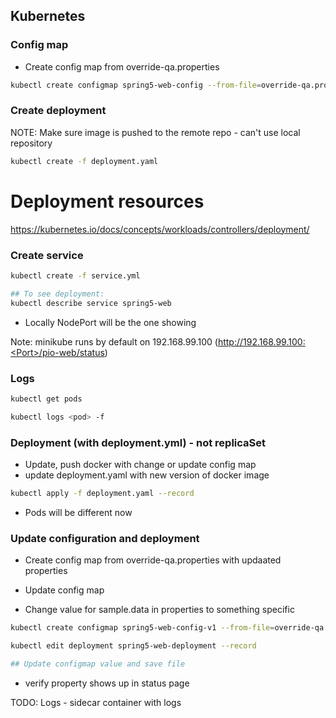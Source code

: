 ## Kubernetes


### Config map
* Create config map from override-qa.properties

```bash
kubectl create configmap spring5-web-config --from-file=override-qa.properties
```

### Create deployment
NOTE: Make sure image is pushed to the remote repo - can't use local repository

```bash
kubectl create -f deployment.yaml
```
# Deployment resources
https://kubernetes.io/docs/concepts/workloads/controllers/deployment/

### Create service

```bash
kubectl create -f service.yml

## To see deployment:
kubectl describe service spring5-web
```
* Locally NodePort will be the one showing

Note: minikube runs by default on 192.168.99.100 (http://192.168.99.100:<Port>/pio-web/status)

### Logs

```bash
kubectl get pods

kubectl logs <pod> -f 
```

### Deployment (with deployment.yml) - not replicaSet

* Update, push docker with change or update config map
* update deployment.yaml with new version of docker image

```bash
kubectl apply -f deployment.yaml --record
```

* Pods will be different now

### Update configuration and deployment

* Create config map from override-qa.properties with updaated properties


* Update config map

 - Change value for sample.data in properties to something specific


```bash
kubectl create configmap spring5-web-config-v1 --from-file=override-qa.properties

kubectl edit deployment spring5-web-deployment --record

## Update configmap value and save file

```

* verify property shows up in status page


TODO: Logs - sidecar container with logs


